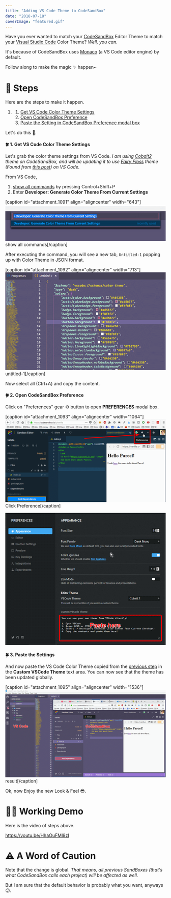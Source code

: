 ```yaml
---
title: "Adding VS Code Theme to CodeSandBox"
date: "2018-07-18"
coverImage: "featured.gif"
---
```


Have you ever wanted to match your [CodeSandBox](https://codesandbox.io) Editor Theme to match your [Visual Studio Code](https://code.visualstudio.com/) Color Theme? _Well, you can._

It's because of CodeSandBox uses [Monaco](https://github.com/Microsoft/monaco-editor) (a VS Code editor engine) by default.

Follow along to make the magic ✨ happen~

# 👣 Steps

Here are the steps to make it happen.

1. 1. [Get VS Code Color Theme Settings](#getTheme)
    2. [Open CodeSandBox Preference](#open)
    3. [Paste the Setting in CodeSandBox Preference modal box](#paste)

Let's do this 💪.

#### 🍀 1. Get VS Code Color Theme Settings

Let's grab the color theme settings from VS Code. _I am using [Cobalt2](https://marketplace.visualstudio.com/items?itemName=wesbos.theme-cobalt2) theme on CodeSandBox, and will be updating it to use [Fairy Floss](https://marketplace.visualstudio.com/items?itemName=nopjmp.fairyfloss) theme (Found from [this post](https://dev.to/aspittel/my-visual-studio-code-setup-1emn)) on VS Code._

From VS Code,

1. [show all commands](https://code.visualstudio.com/docs/getstarted/keybindings#_navigation) by pressing Control+Shift+P
2. Enter **Developer: Generate Color Theme From Current Settings**

\[caption id="attachment\_1091" align="aligncenter" width="643"\]![show all commands](./images/show-all-commands.gif) show all commands\[/caption\]

After executing the command, you will see a new tab, `Untitled-1` popping up with Color Theme in JSON format.

\[caption id="attachment\_1092" align="aligncenter" width="713"\]![untitled-1](./images/untitled-1.gif) untitled-1\[/caption\]

Now select all (Ctrl+A) and copy the content.

#### 🍀 2. Open CodeSandBox Preference

Click on "Preferences" gear ⚙️ button to open **PREFERENCES** modal box.

\[caption id="attachment\_1093" align="aligncenter" width="1064"\]![Click Preference](./images/Click-Preference.gif) Click Preference\[/caption\]

![Custom VSCode Theme](./images/Custom-VSCode-Theme.gif)

#### 🍀 3. Paste the Settings

And now paste the VS Code Color Theme copied from the [previous step](#getTheme) in the **Custom VSCode Theme** text area. You can now see that the theme has been updated globally.

\[caption id="attachment\_1095" align="aligncenter" width="1536"\]![result](./images/result.gif) result\[/caption\]

Ok, now Enjoy the new Look & Feel 😎.

# 👩‍🏭 Working Demo

Here is the video of steps above.

https://youtu.be/HhaOuFMl9zI

# ⚠️ A Word of Caution

Note that the change is global. _That means, all previous SandBoxes (that's what CodeSandBox calls each project) will be affected as well._

But I am sure that the default behavior is probably what you want, anyways 😛.
